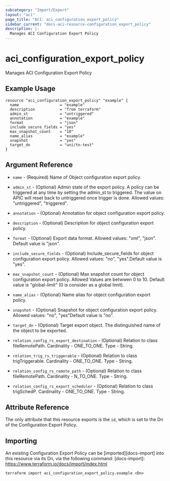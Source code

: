 ```yaml
---
subcategory: "Import/Export"
layout: "aci"
page_title: "ACI: aci_configuration_export_policy"
sidebar_current: "docs-aci-resource-configuration_export_policy"
description: |-
  Manages ACI Configuration Export Policy
---
```


# aci_configuration_export_policy

Manages ACI Configuration Export Policy

## Example Usage

```hcl
resource "aci_configuration_export_policy" "example" {
  name                  = "example"
  description           = "from terraform"
  admin_st              = "untriggered"
  annotation            = "example"
  format                = "json"
  include_secure_fields = "yes"
  max_snapshot_count    = "10"
  name_alias            = "example"
  snapshot              = "yes"
  target_dn             = "uni/tn-test"
}
```

## Argument Reference

- `name` - (Required) Name of Object configuration export policy.
- `admin_st` - (Optional) Admin state of the export policy. A policy can be triggered at any time by setting the admin_st to triggered. The value on APIC will reset back to untriggered once trigger is done. 
  Allowed values: "untriggered", "triggered".
- `annotation` - (Optional) Annotation for object configuration export policy.
- `description` - (Optional) Description for object configuration export policy.
- `format` - (Optional) Export data format.
  Allowed values: "xml", "json". Default value is "json".
- `include_secure_fields` - (Optional) Include_secure_fields for object configuration export policy.
  Allowed values: "no", "yes".Default value is "yes".
- `max_snapshot_count` - (Optional) Max snapshot count for object configuration export policy.
  Allowed Values are betwwen 0 to 10. Default value is "global-limit" (0 is consider as a global limit).
- `name_alias` - (Optional) Name alias for object configuration export policy.
- `snapshot` - (Optional) Snapshot for object configuration export policy.
  Allowed values: "no", "yes"Default value is "no".
- `target_dn` - (Optional) Target export object. The distinguished name of the object to be exported.

- `relation_config_rs_export_destination` - (Optional) Relation to class fileRemotePath. Cardinality - ONE_TO_ONE. Type - String.
- `relation_trig_rs_triggerable` - (Optional) Relation to class trigTriggerable. Cardinality - ONE_TO_ONE. Type - String.
- `relation_config_rs_remote_path` - (Optional) Relation to class fileRemotePath. Cardinality - N_TO_ONE. Type - String.
- `relation_config_rs_export_scheduler` - (Optional) Relation to class trigSchedP. Cardinality - ONE_TO_ONE. Type - String.

## Attribute Reference

The only attribute that this resource exports is the `id`, which is set to the
Dn of the Configuration Export Policy.

## Importing

An existing Configuration Export Policy can be [imported][docs-import] into this resource via its Dn, via the following command:
[docs-import]: https://www.terraform.io/docs/import/index.html

```
terraform import aci_configuration_export_policy.example <Dn>
```
